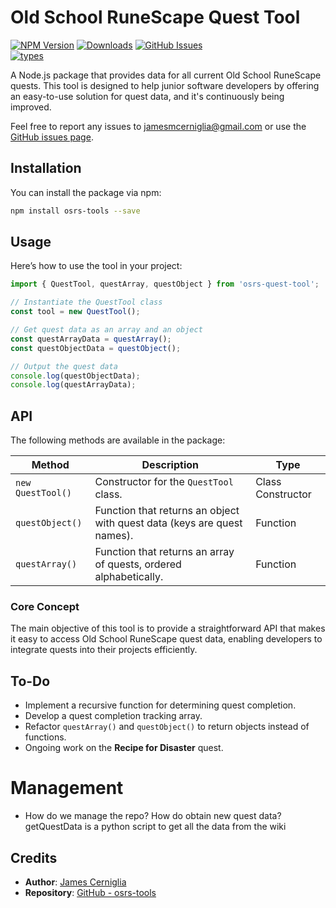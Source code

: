 # Old School RuneScape Quest Tool

[![NPM Version][npm-image]][npm-url] [![Downloads][downloads-image]][downloads-url] [![GitHub Issues][issues-img]][new-issue]  
[![types](https://img.shields.io/npm/types/osrs-tools.svg?style=flat-square)](https://github.com/jamescer/osrs-tools/blob/master/src/types.ts)

A Node.js package that provides data for all current Old School RuneScape quests. This tool is designed to help junior software developers by offering an easy-to-use solution for quest data, and it's continuously being improved.

Feel free to report any issues to [jamesmcerniglia@gmail.com](mailto:jamesmcerniglia@gmail.com) or use the [GitHub issues page](https://github.com/jamescer/osrs-tools/issues).

## Installation

You can install the package via npm:

```bash
npm install osrs-tools --save
```

## Usage

Here’s how to use the tool in your project:

```javascript
import { QuestTool, questArray, questObject } from 'osrs-quest-tool';

// Instantiate the QuestTool class
const tool = new QuestTool();

// Get quest data as an array and an object
const questArrayData = questArray();
const questObjectData = questObject();

// Output the quest data
console.log(questObjectData);
console.log(questArrayData);
```

## API

The following methods are available in the package:

| Method            | Description                                                      | Type              |
| ----------------- | ---------------------------------------------------------------- | ----------------- |
| `new QuestTool()` | Constructor for the `QuestTool` class.                           | Class Constructor |
| `questObject()`   | Function that returns an object with quest data (keys are quest names). | Function          |
| `questArray()`    | Function that returns an array of quests, ordered alphabetically. | Function          |

### Core Concept

The main objective of this tool is to provide a straightforward API that makes it easy to access Old School RuneScape quest data, enabling developers to integrate quests into their projects efficiently.

## To-Do

- Implement a recursive function for determining quest completion.
- Develop a quest completion tracking array.
- Refactor `questArray()` and `questObject()` to return objects instead of functions.
- Ongoing work on the **Recipe for Disaster** quest.


# Management
- How do we manage the repo? How do obtain new quest data? getQuestData is a python script to get all the data from the wiki

## Credits

- **Author**: [James Cerniglia](mailto:jamesmcerniglia@gmail.com)
- **Repository**: [GitHub - osrs-tools](https://github.com/jamescer/osrs-tools)

[npm-image]: https://img.shields.io/npm/v/osrs-tools.svg
[npm-url]: https://www.npmjs.com/package/osrs-tools
[downloads-image]: https://img.shields.io/npm/dm/osrs-tools.svg
[downloads-url]: https://npmcharts.com/compare/osrs-tools?minimal=true
[issues-img]: https://img.shields.io/github/issues/jamescer/osrs-tools.svg
[new-issue]: https://github.com/jamescer/osrs-tools/issues/new/choose